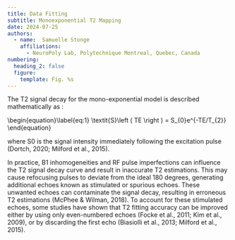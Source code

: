 ```yaml
---
title: Data Fitting
subtitle: Monoexponential T2 Mapping
date: 2024-07-25
authors:
  - name:  Samuelle Stonge
    affiliations:
      - NeuroPoly Lab, Polytechnique Montreal, Quebec, Canada
numbering:
  heading_2: false
  figure:
    template: Fig. %s
---
```


The T2 signal decay for the mono-exponential model is described mathematically as : 

\begin{equation}\label{eq:1}
\textit{S}\left ( TE \right ) = S_{0}e^{-TE/T_{2}}
\end{equation}

where S0 is the signal intensity immediately following the excitation pulse (Dortch, 2020; Milford et al., 2015). 

In practice, B1 inhomogeneities and RF pulse imperfections can influence the T2 signal decay curve and result in inaccurate T2 estimations. This may cause refocusing pulses to deviate from the ideal 180 degrees, generating additional echoes known as stimulated or spurious echoes. These unwanted echoes can contaminate the signal decay, resulting in erroneous T2 estimations (McPhee & Wilman, 2018). To account for these stimulated echoes, some studies have shown that T2 fitting accuracy can be improved either by using only even-numbered echoes (Focke et al., 2011; Kim et al., 2009), or by discarding the first echo (Biasiolli et al., 2013; Milford et al., 2015). 